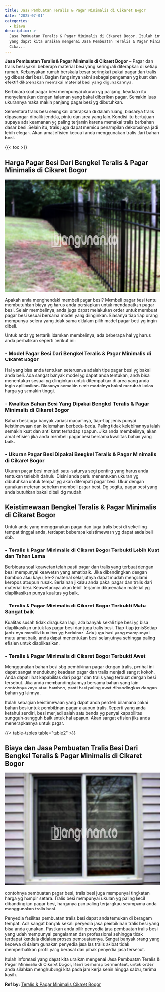 ```yaml
---
title: Jasa Pembuatan Teralis & Pagar Minimalis di Cikaret Bogor
date: '2025-07-01'
categories:
  - biaya
description: >-
  Jasa Pembuatan Teralis & Pagar Minimalis di Cikaret Bogor. Itulah informasi
  yang dapat kita uraikan mengenai Jasa Pembuatan Teralis & Pagar Minimalis di
  Cika...
---
```


**Jasa Pembuatan Teralis & Pagar Minimalis di Cikaret Bogor** – Pagar dan tralis besi yakni beberapa material besi yang seringkali diterapkan di setiap rumah. Kebanyakan rumah berskala besar seringkali pakai pagar dan tralis yg dibuat dari besi. Bagian fungsinya yakni sebagai pengaman yg kuat dan efektif dikarenakan memakai material besi yang digunakannya.

Berbicara soal pagar besi mempunyai ukuran yg panjang, keadaan itu menyelaraskan dengan halaman yang bakal diberikan pagar. Semakin luas ukurannya maka makin panjang pagar besi yg dibutuhkan.

Sementara tralis besi seringkali diterapkan di dalam ruang, biasanya tralis dipasangan dibalik jendela, pintu dan area yang lain. Kondisi itu bertujuan supaya ada keamanan yg paling terjamin karena memakai tralis berbahan dasar besi. Selain itu, tralis juga dapat memicu penampilan dekorasinya jadi lebih elegan. Akan amat efisien kecuali anda menggunakan tralis dari bahan besi.

{{< toc >}}

## Harga Pagar Besi Dari Bengkel Teralis & Pagar Minimalis di Cikaret Bogor

![Jasa Pembuatan Teralis & Pagar Minimalis di Cikaret Bogor](/images/pagar-minimalis-murah-57.png)

Apakah anda menghendaki membeli pagar besi? Membeli pagar besi tentu membutuhkan biaya yg harus anda persiapkan untuk mendapatkan pagar besi. Selain membelinya, anda juga dapat melakukan order untuk membuat pagar besi sesuai bersama model yang diinginkan. Biasanya tiap tiap orang mempunyai selera yang tidak sama didalam pilih model pagar besi yg ingin dibeli.

Untuk anda yg tertarik idamkan membelinya, ada beberapa hal yg harus anda perhatikan seperti berikut ini:
### \- Model Pagar Besi Dari Bengkel Teralis & Pagar Minimalis di Cikaret Bogor

Hal yang bisa anda tentukan seterusnya adalah tipe pagar besi yg bakal anda beli. Ada sangat banyak model yg dapat anda tentukan, anda bisa menentukan sesuai yg diinginkan untuk ditempatkan di area yang anda ingin aplikasikan. Biasanya semakin rumit modelnya bakal merubah kelas harga yg semakin tinggi.

### \- Kwalitas Bahan Besi Yang Dipakai Bengkel Teralis & Pagar Minimalis di Cikaret Bogor

Bahan besi juga banyak variasi macamnya, tiap-tiap jenis punyai keistimewaan dan kelemahan berbeda-beda. Paling tidak kelebihannya ialah semakin kuat dan anti karat terhadap apapun. Jika anda membelinya, akan amat efisien jika anda membeli pagar besi bersama kwalitas bahan yang baik.

### \- Ukuran Pagar Besi Dipakai Bengkel Teralis & Pagar Minimalis di Cikaret Bogor

Ukuran pagar besi menjadi satu-satunya segi penting yang harus anda tentukan terlebih dahulu. Disini anda perlu menentukan ukuran yg dibutuhkan untuk tempat yg akan ditempati pagar besi. Ukur dengan gunakan meteran sebelum membeli pagar besi. Dg begitu, pagar besi yang anda butuhkan bakal dibeli dg mudah.

## Keistimewaan Bengkel Teralis & Pagar Minimalis di Cikaret Bogor

Untuk anda yang menggunakan pagar dan juga tralis besi di sekeliling tempat tinggal anda, terdapat beberapa keistimewaan yg dapat anda beli sbb.

### \- Teralis & Pagar Minimalis di Cikaret Bogor Terbukti Lebih Kuat dan Tahan Lama

Berbicara soal keawetan telah pasti pagar dan tralis yang terbuat dengan besi mempunyai keawetan yang amat baik. Jika dibandingkan dengan bamboo atau kayu, ke-2 material selanjutnya dapat mudah mengalami keropos ataupun rusak. Berlainan jikalau anda pakai pagar dan tralis dari material besi. Keawetannya akan lebih terjamin dikarenakan material yg diaplikasikan punya kualitas yg baik.

### \- Teralis & Pagar Minimalis di Cikaret Bogor Terbukti Mutu Sangat baik

Kualitas sudah tidak diragukan lagi, ada banyak sekali tipe besi yg bisa diaplikasikan untuk las pagar besi dan juga tralis besi. Tiap-tiap jenisSetiap jenis nya memiliki kualitas yg berlainan. Ada juga besi yang mempunyai mutu amat baik, anda dapat menentukan besi selanjutnya sehingga paling efisien untuk diaplikasikan.

### \- Teralis & Pagar Minimalis di Cikaret Bogor Terbukti Awet

Menggunakan bahan besi sbg pembikinan pagar dengan tralis, perihal ini dapat sangat mendukung keadaan pagar dan tralis menjadi sangat kokoh. Anda dapat lihat kapabilitas dari pagar dan tralis yang terbuat dengan besi tersebut. Jika anda membandingkannya bersama bahan yang lain contohnya kayu atau bamboo, pasti besi paling awet dibandingkan dengan bahan yg lainnya.

Itulah sebagian keistimewaan yang dapat anda peroleh bilamana pakai bahan besi untuk pembikinan pagar ataupun tralis. Seperti yang anda ketahui sendiri, besi menjadi salah satu benda yg punyai kapabilitas sungguh-sungguh baik untuk hal apapun. Akan sangat efisien jika anda menerapkannya untuk pagar.

{{< table-tables table="table2" >}}

## Biaya dan Jasa Pembuatan Tralis Besi Dari Bengkel Teralis & Pagar Minimalis di Cikaret Bogor

![Jasa Pembuatan Teralis & Pagar Minimalis di Cikaret Bogor](/images/teralis-minimalis-murah-20.png)

contohnya pembuatan pagar besi, tralis besi juga mempunyai tingkatan harga yg hampir setara. Tralis besi mempunyai ukuran yg paling kecil dibandingkan pagar besi, harganya pun paling terjangkau seumpama anda menggunakan tralis besi.

Penyedia fasilitas pembuatan tralis besi dapat anda temukan di beragam tempat. Ada sangat banyak sekali penyedia jasa pembikinan tralis besi yang bisa anda gunakan. Pastikan anda pilih penyedia jasa pembuatan tralis besi yang udah mempunyai pengalaman dan professional sehingga tidak terdapat kendala didalam proses pembuatannya. Sangat banyak orang yang kecewa di dalam gunakan penyedia jasa las tralis akibat tidak memperhatikan profil yang berasal dari pihak penyedia jasa tersebut.

Itulah informasi yang dapat kita uraikan mengenai Jasa Pembuatan Teralis & Pagar Minimalis di Cikaret Bogor, Kami berharap bermanfaat, untuk order anda silahkan menghubungi kita pada jam kerja senin hingga sabtu, terima kasih.

**Ref by:** [Teralis & Pagar Minimalis Cikaret Bogor](https://id.wikipedia.org/wiki/Teralis)
